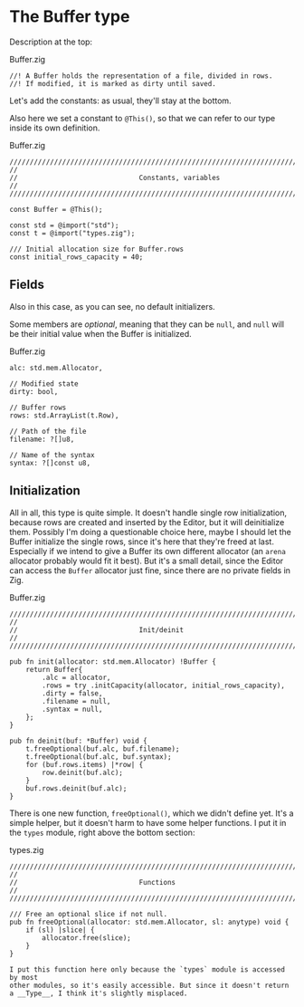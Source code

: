 # The Buffer type

Description at the top:

<div class="code-title">Buffer.zig</div>

```zig
//! A Buffer holds the representation of a file, divided in rows.
//! If modified, it is marked as dirty until saved.
```

Let's add the constants: as usual, they'll stay at the bottom.

Also here we set a constant to `@This()`, so that we can refer to our type
inside its own definition.

<div class="code-title">Buffer.zig</div>

```zig
///////////////////////////////////////////////////////////////////////////////
//
//                              Constants, variables
//
///////////////////////////////////////////////////////////////////////////////

const Buffer = @This();

const std = @import("std");
const t = @import("types.zig");

/// Initial allocation size for Buffer.rows
const initial_rows_capacity = 40;
```

## Fields

Also in this case, as you can see, no default initializers.

Some members are _optional_, meaning that they can be `null`, and `null` will
be their initial value when the Buffer is initialized.

<div class="code-title">Buffer.zig</div>

```zig
alc: std.mem.Allocator,

// Modified state
dirty: bool,

// Buffer rows
rows: std.ArrayList(t.Row),

// Path of the file
filename: ?[]u8,

// Name of the syntax
syntax: ?[]const u8,
```

## Initialization

All in all, this type is quite simple. It doesn't handle single row
initialization, because rows are created and inserted by the Editor, but it
will deinitialize them. Possibly I'm doing a questionable choice here, maybe
I should let the Buffer initialize the single rows, since it's here that
they're freed at last. Especially if we intend to give a Buffer its own
different allocator (an `arena` allocator probably would fit it best). But it's
a small detail, since the Editor can access the `Buffer` allocator just fine,
since there are no private fields in Zig.

<div class="code-title">Buffer.zig</div>

```zig
///////////////////////////////////////////////////////////////////////////////
//
//                              Init/deinit
//
///////////////////////////////////////////////////////////////////////////////

pub fn init(allocator: std.mem.Allocator) !Buffer {
    return Buffer{
        .alc = allocator,
        .rows = try .initCapacity(allocator, initial_rows_capacity),
        .dirty = false,
        .filename = null,
        .syntax = null,
    };
}

pub fn deinit(buf: *Buffer) void {
    t.freeOptional(buf.alc, buf.filename);
    t.freeOptional(buf.alc, buf.syntax);
    for (buf.rows.items) |*row| {
        row.deinit(buf.alc);
    }
    buf.rows.deinit(buf.alc);
}
```

There is one new function, `freeOptional()`, which we didn't define yet.
It's a simple helper, but it doesn't harm to have some helper functions.
I put it in the `types` module, right above the bottom section:

<div class="code-title">types.zig</div>

```zig
///////////////////////////////////////////////////////////////////////////////
//
//                              Functions
//
///////////////////////////////////////////////////////////////////////////////

/// Free an optional slice if not null.
pub fn freeOptional(allocator: std.mem.Allocator, sl: anytype) void {
    if (sl) |slice| {
        allocator.free(slice);
    }
}
```

```admonish note
I put this function here only because the `types` module is accessed by most
other modules, so it's easily accessible. But since it doesn't return
a __Type__, I think it's slightly misplaced.
```
